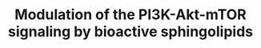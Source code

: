 ---
authors:
- Jesper
- AnnaVanWersch
description: Modulation of the PI3K-Akt-mTOR signaling by bioactive sphinoglipids
last-edited: 2022-02-21
organisms:
- Homo sapiens
redirect_from:
- /index.php/Pathway:WP5192
- /instance/WP5192
revision: null
schema-jsonld:
- '@context': https://schema.org/
  '@id': https://wikipathways.github.io/pathways/WP5192.html
  '@type': Dataset
  creator:
    '@type': Organization
    name: WikiPathways
  description: Modulation of the PI3K-Akt-mTOR signaling by bioactive sphinoglipids
  keywords:
  - AKT1
  - Aging
  - Amino acids
  - Ceramide kinase
  - Ceramide synthase 1
  - Hypoxia-inducible factor-1 alpha
  - Inflammation
  - Inhibitor of NF-kB kinase
  - Insulin-like growth factor 1 receptor
  - NF-kB
  - Neuro degeneration
  - Neutral ceramidase
  - PI3K
  - Phospholipase D1
  - Protein associated with Myc
  - RNS
  - ROS
  - Ras homolog enriched in the brain
  - SPHINGOSINE
  - Sphingosine 1-phosphate
  - Sphingosine 1-phosphate receptor 1
  - Sphingosine 1-phosphate receptor 3
  - Sphingosine kinase 2
  - Stress response
  - Tuberous sclerosis protein
  - arginine
  - ceramide
  - ceramide 1-phosphates
  - glucose
  - mTORC1
  license: CC0
  name: Modulation of the PI3K-Akt-mTOR signaling by bioactive sphingolipids
seo: CreativeWork
title: Modulation of the PI3K-Akt-mTOR signaling by bioactive sphingolipids
wpid: WP5192
---